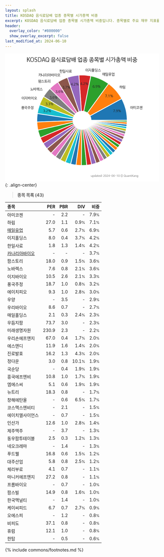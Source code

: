 ```yaml
---
layout: splash
title: KOSDAQ 음식료담배 업종 종목별 시가총액 비중
excerpt: KOSDAQ 음식료담배 업종 종목별 시가총액 비중입니다. 종목별로 주요 재무 지표를 함께 표시합니다.
header:
  overlay_color: "#800000"
  show_overlay_excerpt: false
last_modified_at: 2024-06-10
---
```



![KOSDAQ 음식료담배 업종 종목별 시가총액 비중](/stats/sector/images/kosdaq_업종_음식료담배_종목.png){: .align-center}


> **종목 목록 (43)**<a id="list"></a>

| **종목** | **PER** | **PBR** | **DIV** | **비중** |
| :------- | ------: | ------: | ------: | -------: |
| 아미코젠 | - | 2.2 | - | 7.9<small>%</small> |
| 하림 | 27.0 | 1.1 | 0.9<small>%</small> | 7.1<small>%</small> |
| [매일유업](/267980/) | 5.7 | 0.6 | 2.7<small>%</small> | 6.9<small>%</small> |
| 이지홀딩스 | 8.0 | 0.4 | 3.7<small>%</small> | 4.2<small>%</small> |
| 한일사료 | 1.8 | 1.3 | 1.4<small>%</small> | 4.2<small>%</small> |
| [카나리아바이오](/016790/) | - | - | - | 3.7<small>%</small> |
| 팜스토리 | 18.0 | 0.9 | 1.5<small>%</small> | 3.6<small>%</small> |
| 노바렉스 | 7.6 | 0.8 | 2.1<small>%</small> | 3.6<small>%</small> |
| 이지바이오 | 10.5 | 2.6 | 2.1<small>%</small> | 3.3<small>%</small> |
| 풍국주정 | 18.7 | 1.0 | 0.8<small>%</small> | 3.2<small>%</small> |
| 에이치피오 | 9.3 | 1.0 | 2.8<small>%</small> | 3.0<small>%</small> |
| 우양 | - | 3.5 | - | 2.9<small>%</small> |
| 우리바이오 | 8.6 | 0.7 | - | 2.7<small>%</small> |
| 매일홀딩스 | 2.1 | 0.3 | 2.4<small>%</small> | 2.3<small>%</small> |
| 우듬지팜 | 73.7 | 3.0 | - | 2.3<small>%</small> |
| 미래생명자원 | 230.9 | 2.3 | - | 2.2<small>%</small> |
| 우리손에프앤지 | 67.0 | 0.4 | 1.7<small>%</small> | 2.0<small>%</small> |
| 에스앤디 | 11.9 | 1.6 | 1.4<small>%</small> | 2.0<small>%</small> |
| 진로발효 | 16.2 | 1.3 | 4.3<small>%</small> | 2.0<small>%</small> |
| 정다운 | 3.0 | 0.8 | 10.1<small>%</small> | 1.9<small>%</small> |
| 국순당 | - | 0.4 | 1.9<small>%</small> | 1.9<small>%</small> |
| 흥국에프엔비 | 10.8 | 1.0 | 1.7<small>%</small> | 1.9<small>%</small> |
| 엠에스씨 | 5.1 | 0.6 | 1.9<small>%</small> | 1.9<small>%</small> |
| 뉴트리 | 18.3 | 0.8 | - | 1.7<small>%</small> |
| 창해에탄올 | - | 0.6 | 6.5<small>%</small> | 1.7<small>%</small> |
| 코스맥스엔비티 | - | 2.1 | - | 1.5<small>%</small> |
| 에이치엘사이언스 | - | 0.7 | - | 1.5<small>%</small> |
| 인산가 | 12.6 | 1.0 | 2.8<small>%</small> | 1.4<small>%</small> |
| 제주맥주 | - | 3.7 | - | 1.3<small>%</small> |
| 동우팜투테이블 | 2.5 | 0.3 | 1.2<small>%</small> | 1.3<small>%</small> |
| 네오크레마 | - | 1.4 | - | 1.3<small>%</small> |
| 푸드웰 | 16.8 | 0.6 | 1.5<small>%</small> | 1.2<small>%</small> |
| 대주산업 | 5.8 | 0.8 | 2.5<small>%</small> | 1.2<small>%</small> |
| 체리부로 | 4.1 | 0.7 | - | 1.1<small>%</small> |
| 마니커에프앤지 | 27.2 | 0.8 | - | 1.1<small>%</small> |
| 프롬바이오 | - | 0.7 | - | 1.0<small>%</small> |
| 팜스빌 | 14.9 | 0.8 | 1.6<small>%</small> | 1.0<small>%</small> |
| 한국맥널티 | - | 1.4 | - | 1.0<small>%</small> |
| 케이씨피드 | 6.7 | 0.7 | 2.7<small>%</small> | 0.9<small>%</small> |
| 오에스피 | - | 1.2 | - | 0.8<small>%</small> |
| 비피도 | 37.1 | 0.8 | - | 0.8<small>%</small> |
| 휴럼 | 12.1 | 1.0 | - | 0.8<small>%</small> |
| 한탑 | - | 0.5 | - | 0.6<small>%</small> |

{% include commons/footnotes.md %}